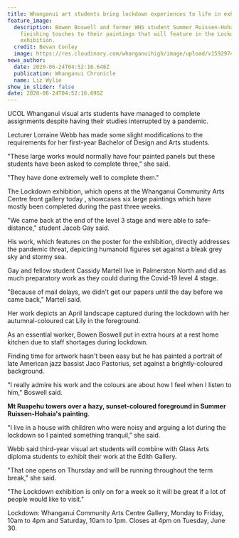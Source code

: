 ```yaml
---
title: Whanganui art students bring lockdown experiences to life in exhibition
feature_image:
  description: Bowen Boswell and former WHS student Summer Ruissen-Hohaia add
    finishing touches to their paintings that will feature in the Lockdown
    exhibition.
  credit: Bevan Conley
  image: https://res.cloudinary.com/whanganuihigh/image/upload/v1592974493/News/Summer_Ruissen-Hohaia_ex._chron_liz_wylie._photo_Bevan_Conley.jpg
news_author:
  date: 2020-06-24T04:52:16.648Z
  publication: Whanganui Chronicle
  name: Liz Wylie
show_in_slider: false
date: 2020-06-24T04:52:16.695Z
---
```

UCOL Whanganui visual arts students have managed to complete assignments despite having their studies interrupted by a pandemic.

Lecturer Lorraine Webb has made some slight modifications to the requirements for her first-year Bachelor of Design and Arts students.

"These large works would normally have four painted panels but these students have been asked to complete three," she said.

"They have done extremely well to complete them."

The Lockdown exhibition, which opens at the Whanganui Community Arts Centre front gallery today , showcases six large paintings which have mostly been completed during the past three weeks.

"We came back at the end of the level 3 stage and were able to safe-distance," student Jacob Gay said.

His work, which features on the poster for the exhibition, directly addresses the pandemic threat, depicting humanoid figures set against a bleak grey sky and stormy sea.

Gay and fellow student Cassidy Martell live in Palmerston North and did as much preparatory work as they could during the Covid-19 level 4 stage.

"Because of mail delays, we didn't get our papers until the day before we came back," Martell said.

Her work depicts an April landscape captured during the lockdown with her autumnal-coloured cat Lily in the foreground.

As an essential worker, Bowen Boswell put in extra hours at a rest home kitchen due to staff shortages during lockdown.

Finding time for artwork hasn't been easy but he has painted a portrait of late American jazz bassist Jaco Pastorius, set against a brightly-coloured background.

"I really admire his work and the colours are about how I feel when I listen to him," Boswell said.

**Mt Ruapehu towers over a hazy, sunset-coloured foreground in Summer Ruissen-Hohaia's painting**.

"I live in a house with children who were noisy and arguing a lot during the lockdown so I painted something tranquil," she said.

Webb said third-year visual art students will combine with Glass Arts diploma students to exhibit their work at the Edith Gallery.

"That one opens on Thursday and will be running throughout the term break," she said.

"The Lockdown exhibition is only on for a week so it will be great if a lot of people would like to visit."

Lockdown: Whanganui Community Arts Centre Gallery, Monday to Friday, 10am to 4pm and Saturday, 10am to 1pm. Closes at 4pm on Tuesday, June 30.


